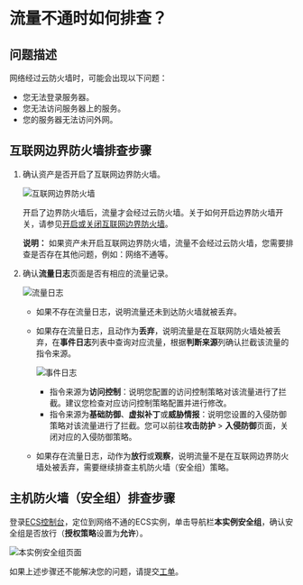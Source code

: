 # 流量不通时如何排查？

## 问题描述

网络经过云防火墙时，可能会出现以下问题：

-   您无法登录服务器。
-   您无法访问服务器上的服务。
-   您的服务器无法访问外网。

## 互联网边界防火墙排查步骤

1.  确认资产是否开启了互联网边界防火墙。

    ![互联网边界防火墙](https://static-aliyun-doc.oss-accelerate.aliyuncs.com/assets/img/zh-CN/7648149161/p85642.png)

    开启了边界防火墙后，流量才会经过云防火墙。关于如何开启边界防火墙开关，请参见[开启或关闭互联网边界防火墙](/intl.zh-CN/防火墙开关/开启或关闭互联网边界防火墙.md)。

    **说明：** 如果资产未开启互联网边界防火墙，流量不会经过云防火墙，您需要排查是否存在其他问题，例如：网络不通等。

2.  确认**流量日志**页面是否有相应的流量记录。

    ![流量日志](https://static-aliyun-doc.oss-accelerate.aliyuncs.com/assets/img/zh-CN/9462329951/p85646.png)

    -   如果不存在流量日志，说明流量还未到达防火墙就被丢弃。
    -   如果存在流量日志，且动作为**丢弃**，说明流量是在互联网防火墙处被丢弃，在**事件日志**列表中查询对应流量，根据**判断来源**列确认拦截该流量的指令来源。

        ![事件日志](https://static-aliyun-doc.oss-accelerate.aliyuncs.com/assets/img/zh-CN/9462329951/p85647.png)

        -   指令来源为**访问控制**：说明您配置的访问控制策略对该流量进行了拦截。建议您检查对应访问控制策略配置并进行修改。
        -   指令来源为**基础防御**、**虚拟补丁**或**威胁情报**：说明您设置的入侵防御策略对该流量进行了拦截。您可以前往**攻击防护** \> **入侵防御**页面，关闭对应的入侵防御策略。
    -   如果存在流量日志，动作为**放行**或**观察**，说明流量不是在互联网边界防火墙处被丢弃，需要继续排查主机防火墙（安全组）策略。

## 主机防火墙（安全组）排查步骤

登录[ECS控制台](https://ecs.console.aliyun.com/#/home)，定位到网络不通的ECS实例，单击导航栏**本实例安全组**，确认安全组是否放行（**授权策略**设置为**允许**）。

![本实例安全组页面](https://static-aliyun-doc.oss-accelerate.aliyuncs.com/assets/img/zh-CN/0562329951/p38814.png)

如果上述步骤还不能解决您的问题，请提交[工单](https://workorder-intl.console.aliyun.com/console.htm#/ticket/createIndex)。

